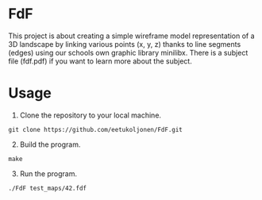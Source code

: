 # FdF

This project is about creating a simple wireframe model representation of a 3D landscape by linking various points (x, y, z) thanks to line segments (edges) using our schools own graphic library minilibx. There is a subject file (fdf.pdf) if you want to learn more about the subject.

# Usage

1. Clone the repository to your local machine.
```
git clone https://github.com/eetukoljonen/FdF.git
```
2. Build the program.
```
make
```
3. Run the program.
```
./FdF test_maps/42.fdf

